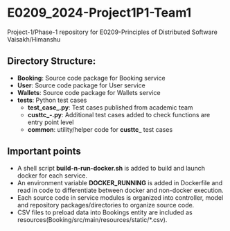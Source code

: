 # E0209_2024-Project1P1-Team1
Project-1/Phase-1 repository for E0209-Principles of Distributed Software Vaisakh/Himanshu

## Directory Structure:
- **Booking**: Source code package for Booking service
- **User**: Source code package for User service
- **Wallets**: Source code package for Wallets service
- **tests**: Python test cases
  -  **test_case_<x>.py**: Test cases published from academic team
  -  **custtc_<x>-<modulename>.py**: Additional test cases added to check functions are entry point level
  -  **common**: utility/helper code for **custtc_** test cases
 
## Important points
- A shell script **build-n-run-docker.sh** is added to build and launch docker for each service.
- An environment variable **DOCKER_RUNNING** is added in Dockerfile and read in code to differentiate between docker and non-docker execution.
- Each source code in service modules is organized into controller, model and repository packages/directories to organize source code.
- CSV files to preload data into Bookings entity are included as resources(Booking/src/main/resources/static/*.csv).
